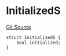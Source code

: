 # InitializedS
[Git Source](https://github.com/thrackle-io/tron/blob/f3bd6a25d2a231a2f0551b95491d3fdfe01415dc/src/client/token/handler/diamond/RuleStorage.sol)


```solidity
struct InitializedS {
    bool initialized;
}
```


